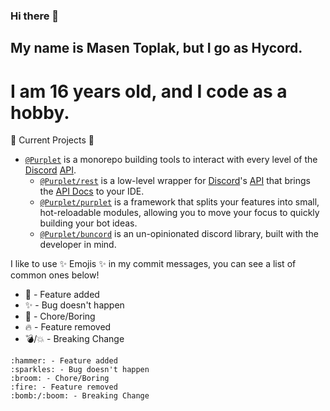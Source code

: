 ### Hi there 👋
## My name is Masen Toplak, but I go as Hycord.
# I am 16 years old, and I code as a hobby.

:telescope: Current Projects :telescope:
- [`@Purplet`](https://github.com/CRBT-Team/Purplet/) is a monorepo building tools to interact with every level of the [Discord](https://discord.com) [API](https://discord.com/developers/docs).
  - [`@Purplet/rest`](https://github.com/CRBT-Team/Purplet/tree/rest/packages/rest) is a low-level wrapper for [Discord](https://discord.com)'s [API](https://discord.com/developers/docs) that brings the [API Docs](https://discord.com/developers/docs) to your IDE.
  - [`@Purplet/purplet`](https://github.com/CRBT-Team/Purplet/tree/main/packages/purplet) is a framework that splits your features into small, hot-reloadable modules, allowing you to move your focus to quickly building your bot ideas.
  - [`@Purplet/buncord`](https://github.com/CRBT-Team/Purplet/tree/buncord/packages/buncord) is an un-opinionated discord library, built with the developer in mind.

I like to use :sparkles: Emojis :sparkles: in my commit messages, 
you can see a list of common ones below!

- :hammer: - Feature added
- :sparkles: - Bug doesn't happen
- :broom: - Chore/Boring
- :fire: - Feature removed
- :bomb:/:boom: - Breaking Change

```
:hammer: - Feature added
:sparkles: - Bug doesn't happen
:broom: - Chore/Boring
:fire: - Feature removed
:bomb:/:boom: - Breaking Change
```
<!--
**Hycord/Hycord** is a ✨ _special_ ✨ repository because its `README.md` (this file) appears on your GitHub profile.

Here are some ideas to get you started:

- 🔭 I’m currently working on ...
- 🌱 I’m currently learning ...
- 👯 I’m looking to collaborate on ...
- 🤔 I’m looking for help with ...
- 💬 Ask me about ...
- 📫 How to reach me: ...
- 😄 Pronouns: ...
- ⚡ Fun fact: ...
-->
